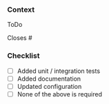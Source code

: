 ### Context
[//]: # (
. Describe the problem or feature.
)
ToDo

Closes #

### Checklist
- [ ] Added unit / integration tests
- [ ] Added documentation
- [ ] Updated configuration
- [ ] None of the above is required
